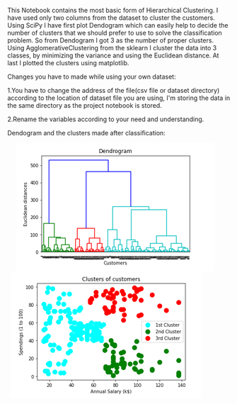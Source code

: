 This Notebook contains the most basic form of Hierarchical Clustering. I have used only two columns from the dataset to cluster the customers. Using SciPy I have first plot Dendogram which can easily help to decide the number of clusters that we should prefer to use to solve the classification problem. So from Dendogram I got 3 as the number of proper clusters. Using AgglomerativeClustering from the sklearn I cluster the data into 3 classes, by minimizing the variance and using the Euclidean distance. At last I plotted the clusters using matplotlib.

Changes you have to made while using your own dataset:

1.You have to change the address of the file(csv file or dataset directory) according to the location of dataset file you are using, I'm storing the data in the same directory as the project notebook is stored.

2.Rename the variables according to your need and understanding.

Dendogram and the clusters made after classification:

&nbsp; &nbsp; &nbsp;![Dendogram](https://github.com/Daksh-Singh/Basic_Projects/blob/master/Hierarchical%20Clustering/Dendogram.PNG) 
&nbsp; &nbsp; &nbsp; &nbsp; &nbsp; ![After_PCA](https://github.com/Daksh-Singh/Basic_Projects/blob/master/Hierarchical%20Clustering/Clusters.PNG)
